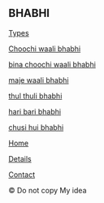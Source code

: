 <!DOCTYPE html>
<link rel="stylesheet" type="text/css" href="https://github.com/shivam2271/coursera-test/css/support.css">
<html>
<head>
<title>bhabhi ki jai</title>
</head>
<body> <section class="header">
<h1>BHABHI</h2>
        
<a href="https://www.google.co.in/search?q=sexy++bhabhi+photos&client=ms-opera-mobile&channel=new&espv=1&prmd=ivnx&source=lnms&tbm=isch&sa=X&ved=2ahUKEwjur_Wx-sPzAhV-IbcAHVzVBhAQ_AUoAXoECAIQAQ&biw=360&bih=518&dpr=2" class="btn"> Types </a>
        
</section>
    <section class="middle">
        <p>
            <a href="https://www.google.co.in/search?q=big+nipple+bhabhi&client=ms-opera-mobile&channel=new&espv=1&prmd=ivnx&sxsrf=AOaemvJUYtMheh7nLaOK7Ywcnb_VckYW4A:1634015793243&source=lnms&tbm=isch&sa=X&ved=2ahUKEwjWz6aXj8TzAhWz7HMBHV6lDUwQ_AUoAXoECAIQAQ&biw=360&bih=518&dpr=2" class="f">
            Choochi waali bhabhi</a>
        </p>
        <p>
            <a href="https://www.google.com/search?client=ms-android-oppo&tbm=isch&sa=1&q=flat+chested+girl+indian&oq=flat+chested+girl+indian&aqs=mobile-gws-lite.." class="m"> bina choochi waali bhabhi
            </a>
        </p>
        <p>
            <a href="https://www.google.com/search?q=mast+bhabhi&client=ms-android-oppo&prmd=ivnx&source=lnms&tbm=isch&sa=X&ved=2ahUKEwiGj4iJjMTzAhV27nMBHejFB4IQ_AUoAXoECAIQAQ&biw=360&bih=566&dpr=2" class="n">maje waali bhabhi</a>
        </p>
        <p>
            <a href="https://www.google.com/search?q=mallu+bhabhi&tbm=isch&ved=2ahUKEwiYrtmrjMTzAhW_B7cAHSSNATwQ2-cCegQIABAC&oq=mallu+bhabhi&gs_lcp=ChJtb2JpbGUtZ3dzLXdpei1pbWcQAzoICAAQgAQQsQM6BQgAEIAEOgYIABAHEB5QlydYlT5grkBoAHAAeACAAcgCiAGtFpIBBjItMTAuMZgBAKABAcABAQ&sclient=mobile-gws-wiz-img&ei=NhdlYZi7Kr-P3LUPpJqG4AM&bih=566&biw=360&client=ms-android-oppo&prmd=vinx"class="o">thul thuli bhabhi
            </a>
        </p>
        <p> <a href="https://www.google.com/search?q=best+figure+bhabhi&client=ms-android-oppo&prmd=vinx&source=lnms&tbm=isch&sa=X&ved=2ahUKEwiPwpLIjMTzAhUN9nMBHY6FBgUQ_AUoAnoECAIQAg&biw=360&bih=566&dpr=2"class="q"> hari bari bhabhi</a>
        </p>
        <p>   <a href="https://www.google.com/search?q=chusi+hui+bhabhi&client=ms-android-oppo&prmd=vnix&source=lnms&tbm=isch&sa=X&ved=2ahUKEwjA2-TejMTzAhUO63MBHeMXAWQQ_AUoA3oECAIQAw&biw=360&bih=566&dpr=2" class="s">  chusi hui bhabhi</a>
         </p>
        </ul>
    </section>
    <section class="footer">
        <p><a href="https://www.redwap.me/to/prnhub-com/" class="r">Home</a> </p>
        <p>
            <a href="https://www.teamskeets.com" class="r">Details</a></p>
        <p> <a href="https://mallubhabhi.com" class="r">Contact</a> </p>
        </body>
    <p> &copy; Do not copy My idea</p>
</html>
